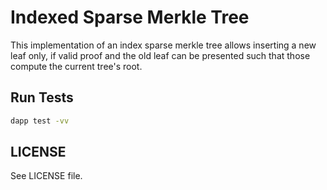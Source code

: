 # Indexed Sparse Merkle Tree

This implementation of an index sparse merkle tree allows inserting a
new leaf only, if valid proof and the old leaf can be presented such
that those compute the current tree's root.


## Run Tests

```bash
dapp test -vv
```

## LICENSE

See LICENSE file.

